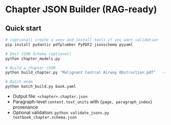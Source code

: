 # Chapter JSON Builder (RAG-ready)

## Quick start
```bash
# (optional) create a venv and install tools if you want validation
pip install pydantic pdfplumber PyPDF2 jsonschema pyyaml

# Emit JSON Schema (optional)
python chapter_models.py

# Build a chapter JSON
python build_chapter.py "Malignant Central Airway Obstruction.pdf"   --title "Malignant Central Airway Obstruction"   --authors "John E. Howe" "Coral X. Giovacchini" "Kamran Mahmood"   --source-url "https://doi.org/10.1007/978-3-031-49583-0_32-1"

# Batch mode
python batch_build.py book.yaml
```

- Output file: `<chapter>.chapter.json`
- Paragraph-level `content.text_units` with `{page, paragraph_index}` provenance
- Optional validation: `python validate_jsons.py textbook_chapter.schema.json`
